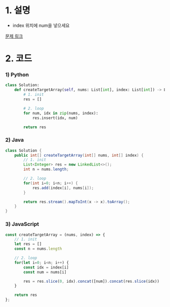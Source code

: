# 1. 설명
- index 위치에 num을 넣으세요


[문제 링크](https://leetcode.com/problems/create-target-array-in-the-given-order/)

# 2. 코드
### 1) Python
```python
class Solution:
    def createTargetArray(self, nums: List[int], index: List[int]) -> List[int]:
        # 1. init
        res = []

        # 2. loop
        for num, idx in zip(nums, index):
            res.insert(idx, num)

        return res
```

### 2) Java
```java
class Solution {
    public int[] createTargetArray(int[] nums, int[] index) {
        // 1. init
        List<Integer> res = new LinkedList<>();
        int n = nums.length;

        // 2. loop
        for(int i=0; i<n; i++) {
            res.add(index[i], nums[i]);
        }

        return res.stream().mapToInt(x -> x).toArray();
    }
}
```

### 3) JavaScript
```js
const createTargetArray = (nums, index) => {
    // 1. init
    let res = []
    const n = nums.length

    // 2. loop
    for(let i=0; i<n; i++) {
        const idx = index[i]
        const num = nums[i]

        res = res.slice(0, idx).concat([num]).concat(res.slice(idx))
    }

    return res
};
```